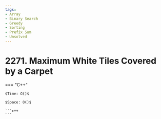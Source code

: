 ```yaml
---
tags:
- Array
- Binary Search
- Greedy
- Sorting
- Prefix Sum
- Unsolved
---
```



# 2271. Maximum White Tiles Covered by a Carpet

=== "C++"

    $Time: O()$

    $Space: O()$

    ```c++
    ```